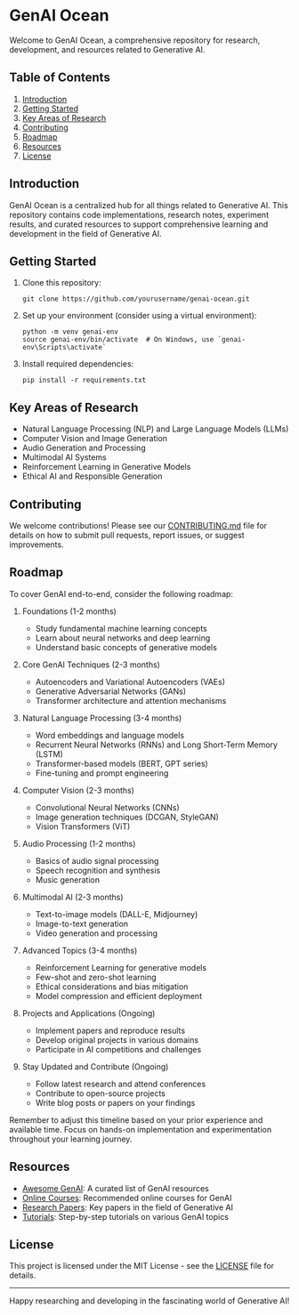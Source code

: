 # GenAI Ocean

Welcome to GenAI Ocean, a comprehensive repository for research, development, and resources related to Generative AI.

## Table of Contents

1. [Introduction](#introduction)
2. [Getting Started](#getting-started)
3. [Key Areas of Research](#key-areas-of-research)
4. [Contributing](#contributing)
5. [Roadmap](#roadmap)
6. [Resources](#resources)
7. [License](#license)

## Introduction

GenAI Ocean is a centralized hub for all things related to Generative AI. This repository contains code implementations, research notes, experiment results, and curated resources to support comprehensive learning and development in the field of Generative AI.

## Getting Started

1. Clone this repository:
   ```
   git clone https://github.com/yourusername/genai-ocean.git
   ```
2. Set up your environment (consider using a virtual environment):
   ```
   python -m venv genai-env
   source genai-env/bin/activate  # On Windows, use `genai-env\Scripts\activate`
   ```
3. Install required dependencies:
   ```
   pip install -r requirements.txt
   ```

## Key Areas of Research

- Natural Language Processing (NLP) and Large Language Models (LLMs)
- Computer Vision and Image Generation
- Audio Generation and Processing
- Multimodal AI Systems
- Reinforcement Learning in Generative Models
- Ethical AI and Responsible Generation

## Contributing

We welcome contributions! Please see our [CONTRIBUTING.md](CONTRIBUTING.md) file for details on how to submit pull requests, report issues, or suggest improvements.

## Roadmap

To cover GenAI end-to-end, consider the following roadmap:

1. Foundations (1-2 months)
   - Study fundamental machine learning concepts
   - Learn about neural networks and deep learning
   - Understand basic concepts of generative models

2. Core GenAI Techniques (2-3 months)
   - Autoencoders and Variational Autoencoders (VAEs)
   - Generative Adversarial Networks (GANs)
   - Transformer architecture and attention mechanisms

3. Natural Language Processing (3-4 months)
   - Word embeddings and language models
   - Recurrent Neural Networks (RNNs) and Long Short-Term Memory (LSTM)
   - Transformer-based models (BERT, GPT series)
   - Fine-tuning and prompt engineering

4. Computer Vision (2-3 months)
   - Convolutional Neural Networks (CNNs)
   - Image generation techniques (DCGAN, StyleGAN)
   - Vision Transformers (ViT)

5. Audio Processing (1-2 months)
   - Basics of audio signal processing
   - Speech recognition and synthesis
   - Music generation

6. Multimodal AI (2-3 months)
   - Text-to-image models (DALL-E, Midjourney)
   - Image-to-text generation
   - Video generation and processing

7. Advanced Topics (3-4 months)
   - Reinforcement Learning for generative models
   - Few-shot and zero-shot learning
   - Ethical considerations and bias mitigation
   - Model compression and efficient deployment

8. Projects and Applications (Ongoing)
   - Implement papers and reproduce results
   - Develop original projects in various domains
   - Participate in AI competitions and challenges

9. Stay Updated and Contribute (Ongoing)
   - Follow latest research and attend conferences
   - Contribute to open-source projects
   - Write blog posts or papers on your findings

Remember to adjust this timeline based on your prior experience and available time. Focus on hands-on implementation and experimentation throughout your learning journey.

## Resources

- [Awesome GenAI](link-to-curated-list): A curated list of GenAI resources
- [Online Courses](link-to-courses): Recommended online courses for GenAI
- [Research Papers](link-to-papers): Key papers in the field of Generative AI
- [Tutorials](link-to-tutorials): Step-by-step tutorials on various GenAI topics

## License

This project is licensed under the MIT License - see the [LICENSE](LICENSE) file for details.

---

Happy researching and developing in the fascinating world of Generative AI!